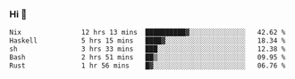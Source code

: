 ### Hi 👋

<!--START_SECTION:waka-->

```txt
Nix               12 hrs 13 mins  ██████████▓░░░░░░░░░░░░░░   42.62 %
Haskell           5 hrs 15 mins   ████▓░░░░░░░░░░░░░░░░░░░░   18.34 %
sh                3 hrs 33 mins   ███░░░░░░░░░░░░░░░░░░░░░░   12.38 %
Bash              2 hrs 51 mins   ██▒░░░░░░░░░░░░░░░░░░░░░░   09.95 %
Rust              1 hr 56 mins    █▓░░░░░░░░░░░░░░░░░░░░░░░   06.76 %
```

<!--END_SECTION:waka-->
